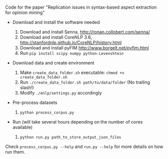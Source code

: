 Code for the paper "Replication issues in syntax-based aspect extraction for opinion mining"

- Download and install the software needed
    1. Download and install Senna, http://ronan.collobert.com/senna/
    2. Download and install CoreNLP 3.6, http://stanfordnlp.github.io/CoreNLP/history.html
    3. Download and install pyFIM http://www.borgelt.net/pyfim.html
    4. Run `pip install scipy numpy python-Levenshtein`

- Download data and create environment
    1. Make `create_data_folder.sh` executable: `chmod +x create_data_folder.sh`
    2. Run `./create_data_folder.sh path/to/data/folder` (No trailing slash!)
    3. Modify `./enlp/settings.py` accordingly

- Pre-process datasets
    1. `python process_corpus.py`

- Run (will take several hours depending on the number of cores available)
    1. `python run.py path_to_store_output_json_files`


Check `process_corpus.py --help` and `run.py --help` for more details on how run them.
